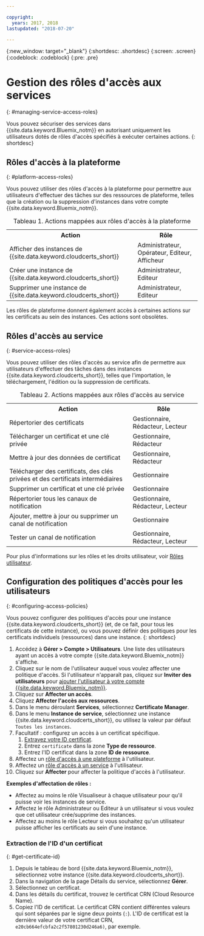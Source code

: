 ```yaml
---

copyright:
  years: 2017, 2018
lastupdated: "2018-07-20"

---
```

{:new_window: target="_blank"}
{:shortdesc: .shortdesc}
{:screen: .screen}
{:codeblock: .codeblock}
{:pre: .pre}

# Gestion des rôles d'accès aux services
{: #managing-service-access-roles}

Vous pouvez sécuriser des services dans {{site.data.keyword.Bluemix_notm}} en autorisant uniquement les utilisateurs dotés de rôles d'accès spécifiés à exécuter certaines actions.
{: shortdesc}


## Rôles d'accès à la plateforme
{: #platform-access-roles}

Vous pouvez utiliser des rôles d'accès à la plateforme pour permettre aux utilisateurs d'effectuer des tâches sur des ressources de plateforme, telles que la création ou la suppression d'instances dans votre compte {{site.data.keyword.Bluemix_notm}}.

<table>
<caption> Tableau 1. Actions mappées aux rôles d'accès à la plateforme</caption>
  <tr>
    <th> Action </th>
    <th> Rôle </th>
  </tr>
  <tr>
    <td>Afficher des instances de {{site.data.keyword.cloudcerts_short}}</td>
    <td> Administrateur, Opérateur, Editeur, Afficheur </td>
  </tr>
  <tr>
    <td>Créer une instance de {{site.data.keyword.cloudcerts_short}}</td>
    <td> Administrateur, Editeur </td>
  </tr>
  <tr>
    <td>Supprimer une instance de {{site.data.keyword.cloudcerts_short}}</td>
    <td> Administrateur, Editeur </td>
  </tr>
</table>

Les rôles de plateforme donnent également accès à certaines actions sur les certificats au sein des instances. Ces actions sont obsolètes.


## Rôles d'accès au service
{: #service-access-roles}

Vous pouvez utiliser des rôles d'accès au service afin de permettre aux utilisateurs d'effectuer des tâches dans des instances {{site.data.keyword.cloudcerts_short}}, telles que l'importation, le téléchargement, l'édition ou la suppression de certificats.

<table>
<caption> Tableau 2. Actions mappées aux rôles d'accès au service</caption>
  <tr>
    <th> Action </th>
    <th> Rôle </th>
  </tr>
  <tr>
    <td>Répertorier des certificats</td>
    <td> Gestionnaire, Rédacteur, Lecteur </td>
  </tr>
  <tr>
    <td>Télécharger un certificat et une clé privée </td>
    <td> Gestionnaire, Rédacteur </td>
  </tr>
  <tr>
    <td>Mettre à jour des données de certificat</td>
    <td> Gestionnaire, Rédacteur </td>
  </tr>
  <tr>
    <td>Télécharger des certificats, des clés privées et des certificats intermédiaires </td>
    <td> Gestionnaire  </td>
  </tr>
  <tr>
    <td>Supprimer un certificat et une clé privée </td>
    <td> Gestionnaire </td>
  </tr>
      <tr>
        <td>Répertorier tous les canaux de notification </td>
        <td> Gestionnaire, Rédacteur, Lecteur </td>
      </tr>
   <tr>
     <td>Ajouter, mettre à jour ou supprimer un canal de notification </td>
     <td> Gestionnaire </td>
   </tr>
     <tr>
       <td>Tester un canal de notification </td>
       <td> Gestionnaire, Rédacteur, Lecteur </td>
     </tr>
</table>


Pour plus d'informations sur les rôles et les droits utilisateur, voir [Rôles utilisateur](/docs/iam/users_roles.html#userroles).


## Configuration des politiques d'accès pour les utilisateurs
{: #configuring-access-policies}

Vous pouvez configurer des politiques d'accès pour une instance {{site.data.keyword.cloudcerts_short}} (et, de ce fait, pour tous les certificats de cette instance), ou vous pouvez définir des politiques pour les certificats individuels (ressources) dans une instance.
{: shortdesc}

1.  Accédez à **Gérer > Compte > Utilisateurs**. Une liste des utilisateurs ayant un accès à votre compte {{site.data.keyword.Bluemix_notm}} s'affiche.
2.  Cliquez sur le nom de l'utilisateur auquel vous voulez affecter une politique d'accès. Si l'utilisateur n'apparaît pas, cliquez sur **Inviter des utilisateurs** pour [ajouter l'utilisateur à votre compte {{site.data.keyword.Bluemix_notm}}](/docs/iam/iamuserinv.html#iamuserinv).
3.  Cliquez sur **Affecter un accès**.
4.  Cliquez **Affecter l'accès aux ressources**.
5.  Dans le menu déroulant **Services**, sélectionnez **Certificate Manager**.
6.  Dans le menu **Instance de service**, sélectionnez une instance {{site.data.keyword.cloudcerts_short}}, ou utilisez la valeur par défaut `Toutes les instances`.
7.  Facultatif : configurez un accès à un certificat spécifique.
    1. [Extrayez votre ID certificat](#get-certificate-id).
    2. Entrez `certificate` dans la zone **Type de ressource**.
    3. Entrez l'ID certificat dans la zone **ID de ressource**.
8.  Affectez un [rôle d'accès à une plateforme](#platform-access-roles) à l'utilisateur.
9.  Affectez un [rôle d'accès à un service](#service-access-roles) à l'utilisateur.
10. Cliquez sur **Affecter** pour affecter la politique d'accès à l'utilisateur.

**Exemples d'affectation de rôles :**
* Affectez au moins le rôle Visualiseur à chaque utilisateur pour qu'il puisse voir les instances de service.
* Affectez le rôle Administrateur ou Editeur à un utilisateur si vous voulez que cet utilisateur crée/supprime des instances.
* Affectez au moins le rôle Lecteur si vous souhaitez qu'un utilisateur puisse afficher les certificats au sein d'une instance.

### Extraction de l'ID d'un certificat
{: #get-certificate-id}

1. Depuis le tableau de bord {{site.data.keyword.Bluemix_notm}}, sélectionnez votre instance {{site.data.keyword.cloudcerts_short}}.
2. Dans la navigation de la page Détails du service, sélectionnez **Gérer**.
3. Sélectionnez un certificat.
4. Dans les détails du certificat, trouvez le certificat CRN (Cloud Resource Name).
5. Copiez l'ID de certificat. Le certificat CRN contient différentes valeurs qui sont séparées par le signe deux points (`:`). L'ID de certificat est la dernière valeur de votre certificat CRN, `e20cb664efcbfa2c2f57801230d246a6)`, par exemple.
